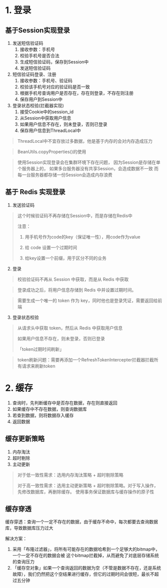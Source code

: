 # 1. 登录
## 基于Session实现登录
1. 发送短信验证码
   1. 接收参数：手机号
   2. 校验手机号是否合法
   3. 生成短信验证码，保存到Session中
   4. 发送短信验证码
2. 短信验证码登录、注册
   1. 接收参数：手机号、验证码
   2. 校验该手机号对应的验证码是否一致
   3. 根据手机号查询用户是否存在，存在则登录，不存在则注册
   4. 保存用户到Session中
3. 登录状态校验(拦截器实现)
   1. 接受Cookie中的session_id
   2. 从Session中获取用户信息
   3. 如果用户信息不存在，则未登录，否则已登录
   4. 保存用户信息到ThreadLocal中
> ThreadLocal中不宜存放过多数据，他是基于内存的会对内存造成压力

> BeanUtils.copyProperties()的使用

> 使用Session实现登录会在集群环境下存在问题，
> 因为Session是存储在单个服务器上的，
> 如果多台服务器没有共享Session，会造成数据不一致
> 而每一台服务器都存储一份Session会造成内存浪费

## 基于 Redis 实现登录
1. 发送验证码
> 这个时候验证码不再存储在Session中，而是存储在Redis中
> 
> 注意：
> 1. 用手机号作为code的key（保证唯一性），用code作为value
>
> 2. 给 code 设置一个过期时间
> 
> 3. 给key设置一个前缀，用于区分不同的业务

2. 登录

> 校验验证码不再从 Session 中获取，而是从 Redis 中获取

> 登录成功之后，将用户信息存储到 Redis 中并设置过期时间。

> 需要生成一个唯一的 token 作为 key，同时他也是登录凭证，需要返回给前端

3. 登录状态校验
> 从请求头中获取 token，然后从 Redis 中获取用户信息
> 
> 如果用户信息不存在，则未登录，否则已登录
> 
> 「token过期时间刷新」

> token刷新问题：需要再添加一个RefreshTokenIntercepter拦截器拦截所有请求来刷新token

# 2. 缓存
1. 查询时，先判断缓存中是否存在数据，存在则直接返回
2. 如果缓存中不存在数据，则查询数据库
3. 若查到数据，则将数据存入缓存
4. 返回数据
## 缓存更新策略
1. 内存淘汰
2. 超时剔除
3. 主动更新
> 对于低一致性需求：选用内存淘汰策略 + 超时剔除策略
> 
> 对于高一致性需求：选用主动更新策略 + 超时剔除策略。对于写入操作，先修改数据库，再删除缓存。 使用事务保证数据库与缓存操作的原子性
>
## 缓存穿透
缓存穿透：查询一个一定不存在的数据，由于缓存不命中，每次都要去查询数据库，导致数据库压力过大

解决方案：
1. 采用「布隆过滤器」，将所有可能存在的数据哈希到一个足够大的bitmap中，一个一定不存在的数据会被 这个bitmap拦截掉，从而避免了对底层存储系统的查询压力
2. 「缓存空对象」如果一个查询返回的数据为空（不管是数据不存在，还是系统故障），我们仍然把这个空结果进行缓存，但它的过期时间会很短，最长不超过五分钟